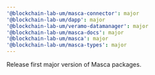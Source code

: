 ```yaml
---
'@blockchain-lab-um/masca-connector': major
'@blockchain-lab-um/dapp': major
'@blockchain-lab-um/veramo-datamanager': major
'@blockchain-lab-um/masca-docs': major
'@blockchain-lab-um/masca': major
'@blockchain-lab-um/masca-types': major
---
```


Release first major version of Masca packages.
